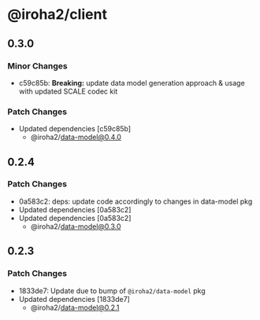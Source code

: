 # @iroha2/client

## 0.3.0

### Minor Changes

-   c59c85b: **Breaking:** update data model generation approach & usage with updated SCALE codec kit

### Patch Changes

-   Updated dependencies [c59c85b]
    -   @iroha2/data-model@0.4.0

## 0.2.4

### Patch Changes

-   0a583c2: deps: update code accordingly to changes in data-model pkg
-   Updated dependencies [0a583c2]
-   Updated dependencies [0a583c2]
    -   @iroha2/data-model@0.3.0

## 0.2.3

### Patch Changes

-   1833de7: Update due to bump of `@iroha2/data-model` pkg
-   Updated dependencies [1833de7]
    -   @iroha2/data-model@0.2.1
